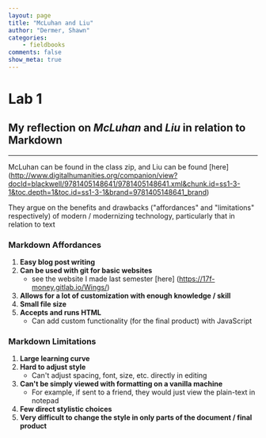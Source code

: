 ```yaml
---
layout: page  
title: "McLuhan and Liu"  
author: "Dermer, Shawn"  
categories:  
    - fieldbooks  
comments: false  
show_meta: true    
---
```


# Lab 1
## My reflection on *McLuhan* and *Liu* in relation to Markdown

---

McLuhan can be found in the class zip, and Liu can be found [here] (http://www.digitalhumanities.org/companion/view?docId=blackwell/9781405148641/9781405148641.xml&chunk.id=ss1-3-1&toc.depth=1&toc.id=ss1-3-1&brand=9781405148641_brand)

They argue on the benefits and drawbacks ("affordances" and "limitations" respectively) of modern / modernizing technology, particularly that in relation to text

### Markdown Affordances  
1. **Easy blog post writing**  
2. **Can be used with git for basic websites**
	+ see the website I made last semester [here] (https://17f-money.gitlab.io/Wings/)
3. **Allows for a lot of customization with enough knowledge / skill**
4. **Small file size**
5. **Accepts and runs HTML**
	+ Can add custom functionality (for the final product) with JavaScript

### Markdown Limitations   
1. **Large learning curve**
2. **Hard to adjust style**
	+ Can't adjust spacing, font, size, etc. directly in editing
3. **Can't be simply viewed with formatting on a vanilla machine**
	+ For example, if sent to a friend, they would just view the plain-text in notepad
4. **Few direct stylistic choices**
5. **Very difficult to change the style in only parts of the document / final product**